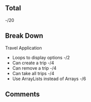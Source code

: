 ## Total

-/20

## Break Down

Travel Application

- Loops to display options          -/2
- Can create a trip                 -/4
- Can remove a trip                 -/4
- Can take all trips                -/4
- Use ArrayLists instead of Arrays  -/6

## Comments

